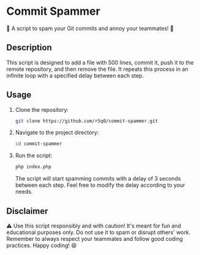 # Commit Spammer

🚀 A script to spam your Git commits and annoy your teammates! 🤣

## Description

This script is designed to add a file with 500 lines, commit it, push it to the remote repository, and then remove the file. It repeats this process in an infinite loop with a specified delay between each step.

## Usage

1. Clone the repository:

    ```bash
    git clone https://github.com/r5q0/commit-spammer.git
    ```

2. Navigate to the project directory:

    ```bash
    cd commit-spammer
    ```

3. Run the script:

    ```bash
    php index.php
    ```

    The script will start spamming commits with a delay of 3 seconds between each step. Feel free to modify the delay according to your needs.

## Disclaimer

⚠️ Use this script responsibly and with caution! It's meant for fun and educational purposes only. Do not use it to spam or disrupt others' work. Remember to always respect your teammates and follow good coding practices. Happy coding! 😄

